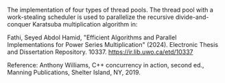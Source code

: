 The implementation of four types of thread pools.
The thread pool with a work-stealing scheduler is used to parallelize the recursive divide-and-conquer Karatsuba multiplication algorithm in:

Fathi, Seyed Abdol Hamid, "Efficient Algorithms and Parallel Implementations for Power Series Multiplication" (2024). Electronic Thesis and Dissertation Repository. 10337. https://ir.lib.uwo.ca/etd/10337

Reference:
Anthony Williams, C++ concurrency in action, second ed., Manning Publications, Shelter Island, NY, 2019.
